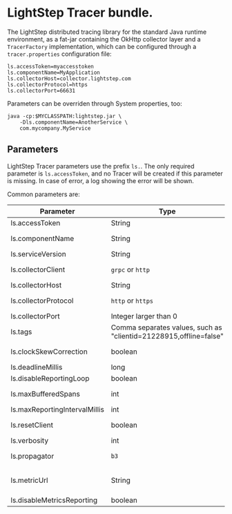 # LightStep Tracer bundle.

The LightStep distributed tracing library for the standard Java runtime environment, as a fat-jar containing the
OkHttp collector layer and a `TracerFactory` implementation, which can be configured through a `tracer.properties`
configuration file:

```properties
ls.accessToken=myaccesstoken
ls.componentName=MyApplication
ls.collectorHost=collector.lightstep.com
ls.collectorProtocol=https
ls.collectorPort=66631
``` 

Parameters can be overriden through System properties, too:

```
java -cp:$MYCLASSPATH:lightstep.jar \
	-Dls.componentName=AnotherService \
	com.mycompany.MyService
```

## Parameters

LightStep Tracer parameters use the prefix `ls.`. The only required parameter is `ls.accessToken`, and no Tracer will be created if this parameter is missing. In case of error, a log showing the error will be shown.

Common parameters are:

|Parameter | Type| Default| Description|
|----------|-----|--------|------------|
|ls.accessToken | String| (required) | access token for the collector |
|ls.componentName | String| name of the java command | the LightStep service (`lightstep.component_name` tag) |
|ls.serviceVersion | String| | sets the `service.version` tag |
|ls.collectorClient | `grpc` or `http` | `http` | how spans are sent to the collector | 
|ls.collectorHost | String| `collector.lightstep.com` | the collector host |
|ls.collectorProtocol | `http` or `https`| `https` | the protocol to use for the `http` collector client |
|ls.collectorPort | Integer larger than 0| 80 or 443 | the collector port |
|ls.tags | Comma separates values, such as "clientid=21228915,offline=false" | | global tags |
|ls.clockSkewCorrection | boolean | true | if clock skew should be corrected
|ls.deadlineMillis | long | 30000 | timeout for sending spans | 
|ls.disableReportingLoop | boolean | false | if reporting should be disabled |
|ls.maxBufferedSpans | int | 1000 | maximum number of spans to buffer |
|ls.maxReportingIntervalMillis | int | 3000 | maximum reporting interval |
|ls.resetClient | boolean | true | if the collection to the collector should be reset each time | 
|ls.verbosity | int | 1 | the logging verbosity | 
|ls.propagator | `b3` | LightStep | the propagator to use for HTTP headers |
|ls.metricUrl | String | | full url for metrics reporting, such as "https://myhost:myport/metrics" |
|ls.disableMetricsReporting | boolean | false | disables metrics reporting |  
